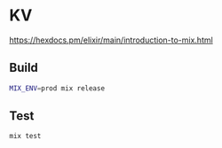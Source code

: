 # KV

https://hexdocs.pm/elixir/main/introduction-to-mix.html

## Build

```sh
MIX_ENV=prod mix release
```

## Test

```sh
mix test
```
